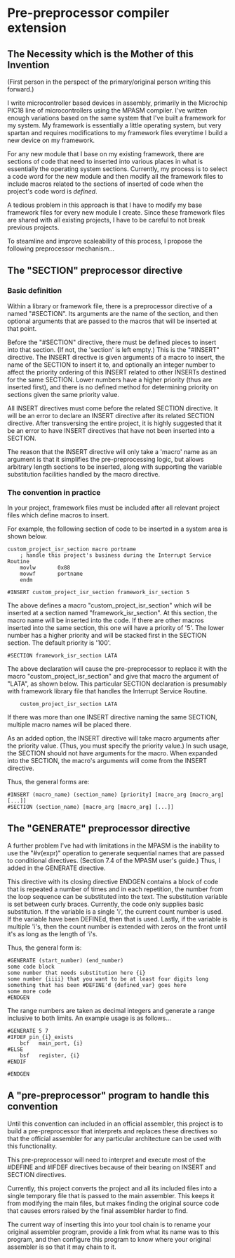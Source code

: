 # Pre-preprocessor compiler extension

## The Necessity which is the Mother of this Invention

(First person in the perspect of the primary/original person writing this forward.)  

I write microcontroller based devices in assembly, primarily in the Microchip PIC18 line of microcontrollers using the MPASM compiler.  I've written enough variations based on the same system that I've built a framework for my system.  My framework is essentially a little operating system, but very spartan and requires modifications to my framework files everytime I build a new device on my framework.  

For any new module that I base on my existing framework, there are sections of code that need to inserted into various places in what is essentially the operating system sections.  Currently, my process is to select a code word for the new module and then modify all the framework files to include macros related to the sections of inserted of code when the project's code word is _defined_.  

A tedious problem in this approach is that I have to modify my base framework files for every new module I create.  Since these framework files are shared with all existing projects, I have to be careful to not break previous projects.  

To steamline and improve scaleability of this process, I propose the following preprocessor mechanism...  

## The "SECTION" preprocessor directive

### Basic definition

Within a library or framework file, there is a preprocessor directive of a named "#SECTION".  Its arguments are the name of the section, and then optional arguments that are passed to the macros that will be inserted at that point.  

Before the "#SECTION" directive, there must be defined pieces to insert into that section.  (If not, the 'section' is left empty.)  This is the "#INSERT" directive.  The INSERT directive is given arguments of a macro to insert, the name of the SECTION to insert it to, and optionally an integer number to affect the priority ordering of this INSERT related to other INSERTs destined for the same SECTION.  Lower numbers have a higher priority (thus are inserted first), and there is no defined method for determining priority on sections given the same priority value.  

All INSERT directives must come before the related SECTION directive.  It will be an error to declare an INSERT directive after its related SECTION directive.  After transversing the entire project, it is highly suggested that it be an error to have INSERT directives that have not been inserted into a SECTION.  

The reason that the INSERT directive will only take a 'macro' name as an argument is that it simplifies the pre-preprocessing logic, but allows arbitrary length sections to be inserted, along with supporting the variable substitution facilities handled by the macro directive.  

### The convention in practice

In your project, framework files must be included after all relevant project files which define macros to insert.

For example, the following section of code to be inserted in a system area is shown below.

```
custom_project_isr_section macro portname
    ; handle this project's business during the Interrupt Service Routine
    movlw       0x88
    movwf       portname
    endm

#INSERT custom_project_isr_section framework_isr_section 5
```

The above defines a macro "custom_project_isr_section" which will be inserted at a section named "framework_isr_section".  At this section, the macro name will be inserted into the code.  If there are other macros inserted into the same section, this one will have a priority of '5'.  The lower number has a higher priority and will be stacked first in the SECTION section.  The default priority is '100'.

```
#SECTION framework_isr_section LATA
```

The above declaration will cause the pre-preprocessor to replace it with the macro "custom_project_isr_section" and give that macro the argument of "LATA", as shown below.  This particular SECTION declaration is presumably with framework library file that handles the Interrupt Service Routine.  

```
    custom_project_isr_section LATA
```

If there was more than one INSERT directive naming the same SECTION, multiple macro names will be placed there.  

As an added option, the INSERT directive will take macro arguments after the priority value.  (Thus, you must specify the priority value.)  In such usage, the SECTION should not have arguments for the macro.  When expanded into the SECTION, the macro's arguments will come from the INSERT directive.  

Thus, the general forms are:

```
#INSERT (macro_name) (section_name) [priority] [macro_arg [macro_arg] [...]]
#SECTION (section_name) [macro_arg [macro_arg] [...]]
```

## The "GENERATE" preprocessor directive

A further problem I've had with limitations in the MPASM is the inability to use the "#v(expr)" operation to generate sequential names that are passed to conditional directives.  (Section 7.4 of the MPASM user's guide.)  Thus, I added in the GENERATE directive.  

This directive with its closing directive ENDGEN contains a block of code that is repeated a number of times and in each repetition, the number from the loop sequence can be substituted into the text.  The substitution variable is set between curly braces.  Currently, the code only supplies basic substitution.  If the variable is a single 'i', the current count number is used.  If the variable have been DEFINEd, then that is used.  Lastly, if the variable is multiple 'i's, then the count number is extended with zeros on the front until it's as long as the length of 'i's.

Thus, the general form is:  

```
#GENERATE (start_number) (end_number)
some code block
some number that needs substitution here {i}
some number {iiii} that you want to be at least four digits long
something that has been #DEFINE'd {defined_var} goes here
some more code
#ENDGEN
```

The range numbers are taken as decimal integers and generate a range inclusive to both limits.  An example usage is as follows...

```
#GENERATE 5 7
#IFDEF pin_{i}_exists
    bcf   main_port, {i}
#ELSE
    bsf   register, {i}
#ENDIF

#ENDGEN
```


## A "pre-preprocessor" program to handle this convention

Until this convention can included in an official assembler, this project is to build a pre-preprocessor that interprets and replaces these directives so that the official assembler for any particular architecture can be used with this functionality.  

This pre-preprocessor will need to interpret and execute most of the #DEFINE and #IFDEF directives because of their bearing on INSERT and SECTION directives.  

Currently, this project converts the project and all its included files into a single temporary file that is passed to the main assembler.  This keeps it from modifying the main files, but makes finding the original source code that causes errors raised by the final assembler harder to find.  

The current way of inserting this into your tool chain is to rename your original assembler program, provide a link from what its name was to this program, and then configure this program to know where your original assembler is so that it may chain to it.
